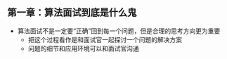 ## 第一章：算法面试到底是什么鬼

- 算法面试不是一定要“正确”回到每一个问题，但是合理的思考方向更为重要
  - 把这个过程看作是和面试官一起探讨一个问题的解决方案
  - 问题的细节和应用环境可以和面试官沟通